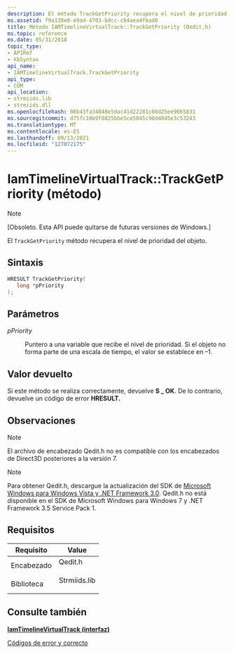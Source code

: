 ```yaml
---
description: El método TrackGetPriority recupera el nivel de prioridad del objeto.
ms.assetid: f9a138e8-e9ad-4703-bdcc-c64aea4fbad0
title: Método IAMTimelineVirtualTrack::TrackGetPriority (Qedit.h)
ms.topic: reference
ms.date: 05/31/2018
topic_type:
- APIRef
- kbSyntax
api_name:
- IAMTimelineVirtualTrack.TrackGetPriority
api_type:
- COM
api_location:
- strmiids.lib
- strmiids.dll
ms.openlocfilehash: 08b43fa34848e5dac41d22281c08d25ee9065831
ms.sourcegitcommit: d75fc10b9f0825bbe5ce5045c90d4045e3c53243
ms.translationtype: MT
ms.contentlocale: es-ES
ms.lasthandoff: 09/13/2021
ms.locfileid: "127072175"
---
```

# <a name="iamtimelinevirtualtracktrackgetpriority-method"></a>IamTimelineVirtualTrack::TrackGetPriority (método)

> [!Note]  
> \[Obsoleto. Esta API puede quitarse de futuras versiones de Windows.\]

 

El `TrackGetPriority` método recupera el nivel de prioridad del objeto.

## <a name="syntax"></a>Sintaxis


```C++
HRESULT TrackGetPriority(
   long *pPriority
);
```



## <a name="parameters"></a>Parámetros

<dl> <dt>

*pPriority* 
</dt> <dd>

Puntero a una variable que recibe el nivel de prioridad. Si el objeto no forma parte de una escala de tiempo, el valor se establece en –1.

</dd> </dl>

## <a name="return-value"></a>Valor devuelto

Si este método se realiza correctamente, devuelve **S \_ OK**. De lo contrario, devuelve un código de error **HRESULT.**

## <a name="remarks"></a>Observaciones

> [!Note]  
> El archivo de encabezado Qedit.h no es compatible con los encabezados de Direct3D posteriores a la versión 7.

 

> [!Note]  
> Para obtener Qedit.h, descargue la actualización del SDK de [Microsoft Windows para Windows Vista y .NET Framework 3.0](https://msdn.microsoft.com/windowsvista/bb980924.aspx). Qedit.h no está disponible en el SDK de Microsoft Windows para Windows 7 y .NET Framework 3.5 Service Pack 1.

 

## <a name="requirements"></a>Requisitos



| Requisito | Value |
|--------------------|-----------------------------------------------------------------------------------------|
| Encabezado<br/>  | <dl> <dt>Qedit.h</dt> </dl>      |
| Biblioteca<br/> | <dl> <dt>Strmiids.lib</dt> </dl> |



## <a name="see-also"></a>Consulte también

<dl> <dt>

[**IamTimelineVirtualTrack (interfaz)**](iamtimelinevirtualtrack.md)
</dt> <dt>

[Códigos de error y correcto](error-and-success-codes.md)
</dt> </dl>

 

 




